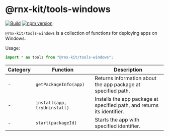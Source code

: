 # @rnx-kit/tools-windows

[![Build](https://github.com/microsoft/rnx-kit/actions/workflows/build.yml/badge.svg)](https://github.com/microsoft/rnx-kit/actions/workflows/build.yml)
[![npm version](https://img.shields.io/npm/v/@rnx-kit/tools-windows)](https://www.npmjs.com/package/@rnx-kit/tools-windows)

`@rnx-kit/tools-windows` is a collection of functions for deploying apps on
Windows.

Usage:

```typescript
import * as tools from "@rnx-kit/tools-windows";
```

<!-- The following table can be updated by running `yarn update-readme` -->
<!-- @rnx-kit/api start -->

| Category | Function                     | Description                                                             |
| -------- | ---------------------------- | ----------------------------------------------------------------------- |
| -        | `getPackageInfo(app)`        | Returns information about the app package at specified path.            |
| -        | `install(app, tryUninstall)` | Installs the app package at specified path, and returns its identifier. |
| -        | `start(packageId)`           | Starts the app with specified identifier.                               |

<!-- @rnx-kit/api end -->
